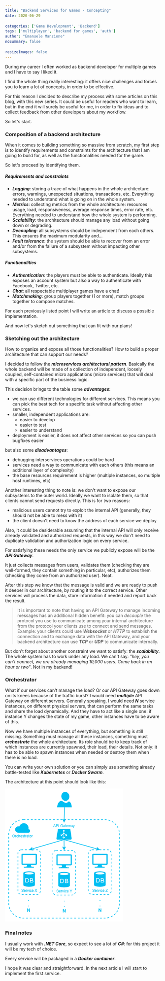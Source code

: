 ```yaml
---
title: "Backend Services for Games - Concepting"
date: 2020-06-29

categories: ['Game Development', 'Backend']
tags: ['multiplayer', 'backend for games', 'auth']
author: "Emanuele Manzione"
noSummary: false

resizeImages: false
---
```

During my career I often worked as backend developer for multiple games and I have to say I liked it.

I find the whole thing really interesting: it offers nice challenges and forces you to learn a lot of concepts, in order to be effective.

For this reason I decided to describe my process with some articles on this blog, with this new series. It could be useful for readers who want to learn, but in the end it will surely be useful for me, in order to fix ideas and to collect feedback from other developers about my workflow.

So let's start.

### Composition of a backend architecture

When it comes to building something so massive from scratch, my first step is to identify requirements and constraints for the architecture that I am going to build for, as well as the functionalities needed for the game.

So let's proceed by identifying them.

##### Requirements and constraints

- __*Logging*__: storing a trace of what happens in the whole architecture: errors, warnings, unexpected situations, transactions, etc. Everything needed to understand what is going on in the whole system.
- __*Metrics*__: collecting metrics from the whole architecture: resources usage, load, responsiveness, average response times, error rate, etc. Everything needed to understand how the whole system is performing.
- __*Scalability*__: the architecture should manage any load without going down or degrading.
- __*Decoupling*__: all subsystems should be independent from each others. This ensures the maximum modularity and...
- __*Fault tolerance*__: the system should be able to recover from an error and/or from the failure of a subsystem without impacting other subsystems.

##### Functionalities

- __*Authentication*__: the players must be able to authenticate. Ideally this exposes an account system but also a way to authenticate with Facebook, Twitter, etc.
- __*Chat*__: all respectable multiplayer games have a chat!
- __*Matchmaking*__: group players together (1 or more), match groups together to compose matches.  

For each previously listed point I will write an article to discuss a possible implementation.

And now let's sketch out something that can fit with our plans!

### Sketching out the architecture

How to organize and expose all those functionalities? How to build a proper architecture that can support our needs?

I decided to follow the __*microservices architectural pattern*__. Basically the whole backend will be made of a collection of independent, loosely coupled, self-contained micro applications (micro services) that will deal with a specific part of the business logic.

This decision brings to the table some __*advantages*__:

- we can use different technologies for different services. This means you can pick the best tech for a specific task without affecting other services.
- smaller, independent applications are:
  - easier to develop
  - easier to test
  - easier to understand
- deployment is easier, it does not affect other services so you can push bugfixes easier

but also some __*disadvantages*__:

- debugging interservices operations could be hard
- services need a way to communicate with each others (this means an additional layer of complexity)
- the base resources requirement is higher (multiple instances, so multiple host runtimes, etc)

Another interesting thing to note is: we don't want to expose our subsystems to the outer world. Ideally we want to isolate them, so that clients cannot send requests directly. This is for two reasons:

- malicious users cannot try to exploit the internal API (generally, they should not be able to mess with it)
- the client doesn't need to know the address of each service we deploy

Also, it could be desiderable assuming that the internal API will only receive already validated and authorized requests, in this way we don't need to duplicate validation and authorization logic on every service.

For satisfying these needs the only service we publicly expose will be the __*API Gateway*__.

It just collects messages from users, validates them (checking they are well-formed, they contain something in particular, etc), authorizes them (checking they come from an authorized user). Neat.

After this step we know that the message is valid and we are ready to push it deeper in our architecture, by routing it to the correct service. Other services will process the data, store information if needed and report back the result.

> It is important to note that having an API Gateway to manage incoming messages has an additional hidden benefit: you can *decouple* the protocol you use to communicate among your internal architecture from the protocol your clients use to connect and send messages. Example: your clients could use __*Websocket*__ or __*HTTP*__ to establish the connection and to exchange data with the API Gateway, and your backend architecture can use __*TCP*__ or __*UDP*__ to communicate internally.

But don't forget about another constraint we want to satisfy: the __*scalability*__. The whole system has to work under any load. We can't say: *"hey, you can't connect, we are already managing 10,000 users. Come back in an hour or two"*. Not in my backend!

### Orchestrator

What if our services can't manage the load? Or our API Gateway goes down on its knees because of the traffic burst? I would need __*multiple*__ API Gateway on different servers. Generally speaking, I would need __*N*__ service instances, on different physical servers, that can perform the same tasks and share the load dynamically. And they have to act like a single one: if instance Y changes the state of my game, other instances have to be aware of this.

Now we have multiple instances of everything, but something is still missing. Something must manage all these instances, something must __*orchestrate*__ the whole architecture. Its role should be to keep track of which instances are currently spawned, their load, their details. Not only: it has to be able to spawn instances when needed or destroy them when there is no load.

You can write your own solution or you can simply use something already battle-tested like __*Kubernetes*__ or __*Docker Swarm*__.

The architecture at this point should look like this:

![Backend_Architecture](architecture.png "Backend architecture")

### Final notes

I usually work with __*.NET Core*__, so expect to see a lot of __*C#*__: for this project it will be my tech of choice.

Every service will be packaged in a __*Docker container*__.

I hope it was clear and straightforward.
In the next article I will start to implement the first service.
